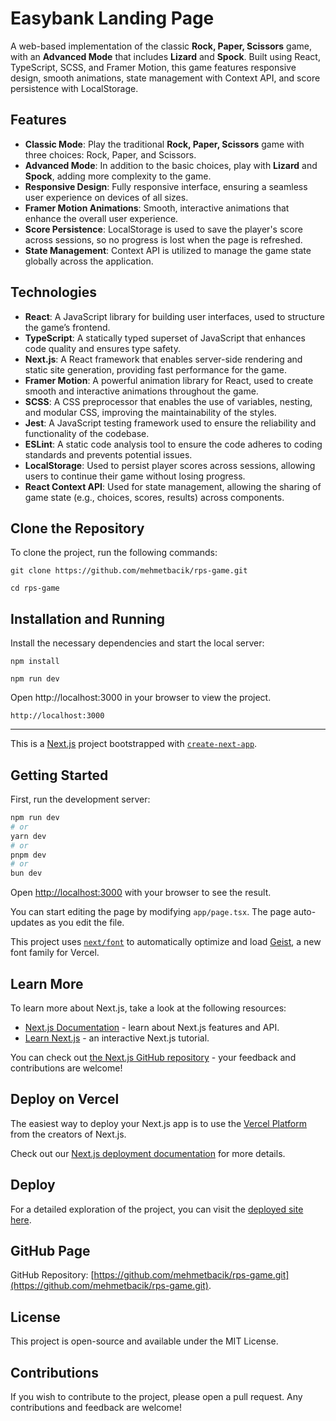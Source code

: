 # Easybank Landing Page

A web-based implementation of the classic **Rock, Paper, Scissors** game, with an **Advanced Mode** that includes **Lizard** and **Spock**. Built using React, TypeScript, SCSS, and Framer Motion, this game features responsive design, smooth animations, state management with Context API, and score persistence with LocalStorage.

## Features

- **Classic Mode**: Play the traditional **Rock, Paper, Scissors** game with three choices: Rock, Paper, and Scissors.
- **Advanced Mode**: In addition to the basic choices, play with **Lizard** and **Spock**, adding more complexity to the game.
- **Responsive Design**: Fully responsive interface, ensuring a seamless user experience on devices of all sizes.
- **Framer Motion Animations**: Smooth, interactive animations that enhance the overall user experience.
- **Score Persistence**: LocalStorage is used to save the player's score across sessions, so no progress is lost when the page is refreshed.
- **State Management**: Context API is utilized to manage the game state globally across the application.

## Technologies

- **React**: A JavaScript library for building user interfaces, used to structure the game’s frontend.
- **TypeScript**: A statically typed superset of JavaScript that enhances code quality and ensures type safety.
- **Next.js**: A React framework that enables server-side rendering and static site generation, providing fast performance for the game.
- **Framer Motion**: A powerful animation library for React, used to create smooth and interactive animations throughout the game.
- **SCSS**: A CSS preprocessor that enables the use of variables, nesting, and modular CSS, improving the maintainability of the styles.
- **Jest**: A JavaScript testing framework used to ensure the reliability and functionality of the codebase.
- **ESLint**: A static code analysis tool to ensure the code adheres to coding standards and prevents potential issues.
- **LocalStorage**: Used to persist player scores across sessions, allowing users to continue their game without losing progress.
- **React Context API**: Used for state management, allowing the sharing of game state (e.g., choices, scores, results) across components.

## Clone the Repository

To clone the project, run the following commands:

```
git clone https://github.com/mehmetbacik/rps-game.git
```
```
cd rps-game
```

## Installation and Running

Install the necessary dependencies and start the local server:

```
npm install
```

```
npm run dev
```

Open http://localhost:3000 in your browser to view the project.

```
http://localhost:3000
```

---


This is a [Next.js](https://nextjs.org) project bootstrapped with [`create-next-app`](https://nextjs.org/docs/app/api-reference/cli/create-next-app).

## Getting Started

First, run the development server:

```bash
npm run dev
# or
yarn dev
# or
pnpm dev
# or
bun dev
```

Open [http://localhost:3000](http://localhost:3000) with your browser to see the result.

You can start editing the page by modifying `app/page.tsx`. The page auto-updates as you edit the file.

This project uses [`next/font`](https://nextjs.org/docs/app/building-your-application/optimizing/fonts) to automatically optimize and load [Geist](https://vercel.com/font), a new font family for Vercel.

## Learn More

To learn more about Next.js, take a look at the following resources:

- [Next.js Documentation](https://nextjs.org/docs) - learn about Next.js features and API.
- [Learn Next.js](https://nextjs.org/learn) - an interactive Next.js tutorial.

You can check out [the Next.js GitHub repository](https://github.com/vercel/next.js) - your feedback and contributions are welcome!

## Deploy on Vercel

The easiest way to deploy your Next.js app is to use the [Vercel Platform](https://vercel.com/new?utm_medium=default-template&filter=next.js&utm_source=create-next-app&utm_campaign=create-next-app-readme) from the creators of Next.js.

Check out our [Next.js deployment documentation](https://nextjs.org/docs/app/building-your-application/deploying) for more details.

## Deploy

For a detailed exploration of the project, you can visit the [deployed site here](https://rps-game-orpin.vercel.app/).

## GitHub Page

GitHub Repository: [https://github.com/mehmetbacik/rps-game.git](https://github.com/mehmetbacik/rps-game.git).

## License

This project is open-source and available under the MIT License.

## Contributions

If you wish to contribute to the project, please open a pull request. Any contributions and feedback are welcome!
